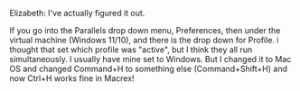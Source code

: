 Elizabeth: I've actually figured it out.  
  
If you go into the Parallels drop down menu, Preferences, then under the virtual machine (Windows 11/10), and there is the drop down for Profile. i thought that set which profile was "active", but I think they all run simultaneously. I usually have mine set to Windows. But I changed it to Mac OS and changed Command+H to something else (Command+Shift+H) and now Ctrl+H works fine in Macrex!
